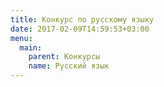 ```yaml
---
title: Конкурс по русскому языку
date: 2017-02-09T14:59:53+03:00
menu:
  main:
    parent: Конкурсы
    name: Русский язык
---
```

